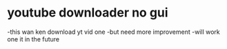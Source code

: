 # youtube downloader no gui
-this wan ken download yt vid one
-but need more improvement
-will work one it in the future
